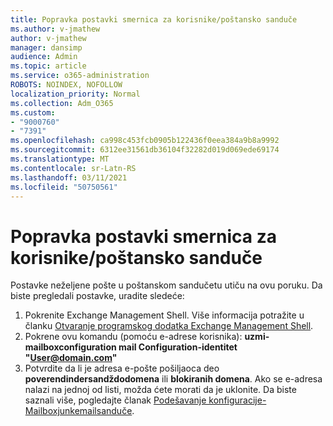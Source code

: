 ```yaml
---
title: Popravka postavki smernica za korisnike/poštansko sanduče
ms.author: v-jmathew
author: v-jmathew
manager: dansimp
audience: Admin
ms.topic: article
ms.service: o365-administration
ROBOTS: NOINDEX, NOFOLLOW
localization_priority: Normal
ms.collection: Adm_O365
ms.custom:
- "9000760"
- "7391"
ms.openlocfilehash: ca998c453fcb0905b122436f0eea384a9b8a9992
ms.sourcegitcommit: 6312ee31561db36104f32282d019d069ede69174
ms.translationtype: MT
ms.contentlocale: sr-Latn-RS
ms.lasthandoff: 03/11/2021
ms.locfileid: "50750561"
---
```

# <a name="fix-user-policymailbox-settings"></a>Popravka postavki smernica za korisnike/poštansko sanduče

Postavke neželjene pošte u poštanskom sandučetu utiču na ovu poruku. Da biste pregledali postavke, uradite sledeće:

1. Pokrenite Exchange Management Shell. Više informacija potražite u članku [Otvaranje programskog dodatka Exchange Management Shell](https://go.microsoft.com/fwlink/?linkid=2101432).
2. Pokrene ovu komandu (pomoću e-adrese korisnika):  **uzmi-mailboxconfiguration mail Configuration-identitet "User@domain.com"**
3. Potvrdite da li je adresa e-pošte pošiljaoca deo **poverendindersandždodomena** ili **blokiranih domena**. Ako se e-adresa nalazi na jednoj od listi, možda ćete morati da je uklonite. Da biste saznali više, pogledajte članak [Podešavanje konfiguracije-Mailboxjunkemailsanduče](https://go.microsoft.com/fwlink/?linkid=2101047).
